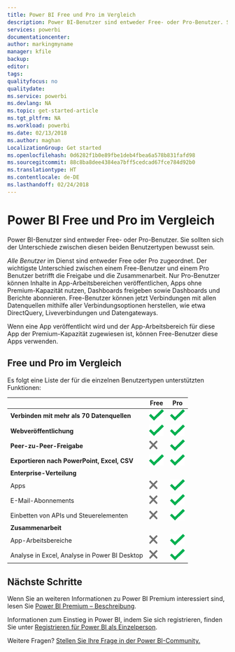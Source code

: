 ```yaml
---
title: Power BI Free und Pro im Vergleich
description: Power BI-Benutzer sind entweder Free- oder Pro-Benutzer. Sie sollten die Unterschiede zwischen diesen beiden Benutzertypen kennen.
services: powerbi
documentationcenter: 
author: markingmyname
manager: kfile
backup: 
editor: 
tags: 
qualityfocus: no
qualitydate: 
ms.service: powerbi
ms.devlang: NA
ms.topic: get-started-article
ms.tgt_pltfrm: NA
ms.workload: powerbi
ms.date: 02/13/2018
ms.author: maghan
LocalizationGroup: Get started
ms.openlocfilehash: 0d6282f1b0e89fbe1deb4fbea6a578b831fafd98
ms.sourcegitcommit: 88c8ba8dee4384ea7bff5cedcad67fce784d92b0
ms.translationtype: HT
ms.contentlocale: de-DE
ms.lasthandoff: 02/24/2018
---
```

# <a name="power-bi-free-vs-pro"></a>Power BI Free und Pro im Vergleich
Power BI-Benutzer sind entweder Free- oder Pro-Benutzer. Sie sollten sich der Unterschiede zwischen diesen beiden Benutzertypen bewusst sein.

*Alle Benutzer* im Dienst sind entweder Free oder Pro zugeordnet. Der wichtigste Unterschied zwischen einem Free-Benutzer und einem Pro Benutzer betrifft die Freigabe und die Zusammenarbeit. Nur Pro-Benutzer können Inhalte in App-Arbeitsbereichen veröffentlichen, Apps ohne Premium-Kapazität nutzen, Dashboards freigeben sowie Dashboards und Berichte abonnieren. Free-Benutzer können jetzt Verbindungen mit allen Datenquellen mithilfe aller Verbindungsoptionen herstellen, wie etwa DirectQuery, Liveverbindungen und Datengateways.

Wenn eine App veröffentlicht wird und der App-Arbeitsbereich für diese App der Premium-Kapazität zugewiesen ist, können Free-Benutzer diese Apps verwenden.

## <a name="free-vs-pro-comparison"></a>Free und Pro im Vergleich
Es folgt eine Liste der für die einzelnen Benutzertypen unterstützten Funktionen:

|  | Free | Pro |
| --- | --- | --- |
| **Verbinden mit mehr als 70 Datenquellen** |![](media/service-free-vs-pro/available.png "Verfügbar") |![](media/service-free-vs-pro/available.png "Verfügbar") |
| **Webveröffentlichung** |![](media/service-free-vs-pro/available.png "Verfügbar") |![](media/service-free-vs-pro/available.png "Verfügbar") |
| **Peer-zu-Peer-Freigabe** |![](media/service-free-vs-pro/not-available.png "Nicht verfügbar") |![](media/service-free-vs-pro/available.png "Verfügbar") |
| **Exportieren nach PowerPoint, Excel, CSV** |![](media/service-free-vs-pro/available.png "Verfügbar") |![](media/service-free-vs-pro/available.png "Verfügbar") |
| **Enterprise-Verteilung** | | |
| Apps |![](media/service-free-vs-pro/not-available.png "Nicht verfügbar") |![](media/service-free-vs-pro/available.png "Verfügbar") |
| E-Mail-Abonnements |![](media/service-free-vs-pro/not-available.png "Nicht verfügbar") |![](media/service-free-vs-pro/available.png "Verfügbar") |
| Einbetten von APIs und Steuerelementen |![](media/service-free-vs-pro/not-available.png "Nicht verfügbar") |![](media/service-free-vs-pro/available.png "Verfügbar") |
| **Zusammenarbeit** | | |
| App-Arbeitsbereiche |![](media/service-free-vs-pro/not-available.png "Nicht verfügbar") |![](media/service-free-vs-pro/available.png "Verfügbar") |
| Analyse in Excel, Analyse in Power BI Desktop |![](media/service-free-vs-pro/not-available.png "Nicht verfügbar") |![](media/service-free-vs-pro/available.png "Verfügbar") |

## <a name="next-steps"></a>Nächste Schritte
Wenn Sie an weiteren Informationen zu Power BI Premium interessiert sind, lesen Sie [Power BI Premium – Beschreibung](service-premium.md).

Informationen zum Einstieg in Power BI, indem Sie sich registrieren, finden Sie unter [Registrieren für Power BI als Einzelperson](service-self-service-signup-for-power-bi.md).

Weitere Fragen? [Stellen Sie Ihre Frage in der Power BI-Community.](https://community.powerbi.com/)

